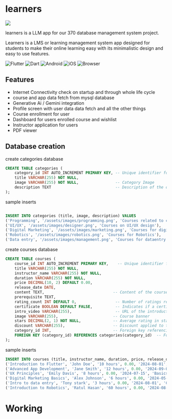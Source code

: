 # learners
![](https://github.com/Onnesok/Learners/blob/main/assets/mockup.png)

learners is a LLM app for our 370 database management system project.

Learners is a LMS or learning management system app designed for students to make their online learning easy with its minimalistic design and easy to use features.


![Flutter](https://img.shields.io/badge/Flutter-%2302569B.svg?style=for-the-badge&logo=Flutter&logoColor=white)
![Dart](https://img.shields.io/badge/dart-%230175C2.svg?style=for-the-badge&logo=dart&logoColor=white)
![Android](https://img.shields.io/badge/Android-3DDC84?style=for-the-badge&logo=android&logoColor=white)
![iOS](https://img.shields.io/badge/iOS-000000?style=for-the-badge&logo=ios&logoColor=white)
![Browser](https://img.shields.io/badge/Web-FF7139?style=for-the-badge&logo=Browser&logoColor=white)


## Features
- Internet Connectivity check on startup and through whole life cycle
- course and app data fetch from mysql database
- Generative Ai / Gemini integration
- Profile screen with user data data fetch and all the other things
- Course enrollment for user
- Dashboard for users enrolled course and wishlist
- Instructor application for users
- PDF viewer



## Database creation

create categories database

```sql
CREATE TABLE categories (
    category_id INT AUTO_INCREMENT PRIMARY KEY, -- Unique identifier for each category
    title VARCHAR(255) NOT NULL,
    image VARCHAR(255) NOT NULL,                -- Category Image
    description TEXT                            -- Description of the category
);

```
sample inserts
```sql

INSERT INTO categories (title, image, description) VALUES
('Programming', '/assets/images/programming.png', 'Courses related to competitive programming, app development, web dev and more'),
('UI/UX', '/assets/images/designer.png', 'Courses on UI/UX design'),
('Digital Marketing', '/assets/images/marketing.png', 'Courses for digital marketing'),
('Robotics', '/assets/images/robotics.png', 'Courses for Robotics'),
('Data entry', '/assets/images/management.png', 'Courses for dataentry');
```

create courses database

```sql
CREATE TABLE courses (
    course_id INT AUTO_INCREMENT PRIMARY KEY,    -- Unique identifier for each course
    title VARCHAR(255) NOT NULL, 
    instructor_name VARCHAR(255) NOT NULL,
    duration VARCHAR(255) NOT NULL, 
    price DECIMAL(10, 2) DEFAULT 0.00,         
    release_date DATE, 
    content TEXT,                              -- Content of the course
    prerequisite TEXT, 
    rating_count INT DEFAULT 0,                 -- Number of ratings received
    certificate BOOLEAN DEFAULT FALSE,          -- Indicates if a certificate is provided
    intro_video VARCHAR(255),                   -- URL of the introductory video
    image VARCHAR(255),                        -- Course banner
    stars DECIMAL(2, 1) NOT NULL,              -- Average rating in stars
    discount VARCHAR(255),                     -- Discount applied to the course
    category_id INT,                           -- Foreign key referencing the category
    FOREIGN KEY (category_id) REFERENCES categories(category_id)  -- Foreign key constraint
);

```

sample inserts
```sql
INSERT INTO courses (title, instructor_name, duration, price, release_date, content, prerequisite, rating_count, certificate, intro_video, image, stars, discount, category_id) VALUES
('Introduction to Flutter', 'John Doe', '10 hours', 0.00, '2024-08-01', 'Course content for Flutter development', 'Basic programming knowledge', 0, FALSE, 'https://youtu.be/df1MDyeAJ_Q?si=at0i7-7aDUW0lfI2', '/assets/images/iron_man.jpg', 5.0, '10%', 1),
('Advanced App Development', 'Jane Smith', '12 hours', 0.00, '2024-09-01', 'Advanced topics in app development', 'Completion of Introduction to Flutter', 0, FALSE, 'https://youtu.be/df1MDyeAJ_Q?si=at0i7-7aDUW0lfI2', '/assets/images/iron_man.jpg', 4.8, '15%', 1),
('UX Principles', 'Emily Davis', '8 hours', 0.00, '2024-07-15', 'Basics of UX design', 'None', 0, FALSE, 'https://youtu.be/df1MDyeAJ_Q?si=at0i7-7aDUW0lfI2', '/assets/images/apex.jpg', 4.5, 'No', 2),
('Digital Marketing Basics', 'Alex Johnson', '6 hours', 0.00, '2024-05-20', 'Introduction to digital marketing', 'Basic understanding of social media', 0, FALSE, 'https://youtu.be/df1MDyeAJ_Q?si=at0i7-7aDUW0lfI2', '/assets/images/league1.jpg', 4.7, '10%', 3),
('Intro to data entry', 'Tony stark', '3 hours', 0.00, '2024-08-01', 'Course content for Data Entry', 'Basic Computer knowledge', 0, FALSE, 'https://youtu.be/df1MDyeAJ_Q?si=at0i7-7aDUW0lfI2', '/assets/images/dataentry.jpg', 5.0, '10%', 5),
('Introduction to Robotics', 'Ratul Hasan', '60 hours', 0.00, '2024-08-01', 'Course content for Robotics', 'Basic programming knowledge', 0, FALSE, 'https://youtu.be/df1MDyeAJ_Q?si=at0i7-7aDUW0lfI2', '/assets/images/robotics1.jpg', 5.0, '10%', 4);
```

# Working
